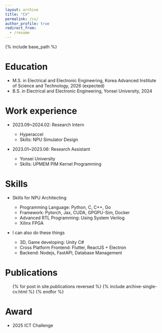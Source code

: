 ```yaml
---
layout: archive
title: "CV"
permalink: /cv/
author_profile: true
redirect_from:
  - /resume
---
```


{% include base_path %}

Education
======
* M.S. in Electrical and Electronic Engineering, Korea Advanced Institute of Science and Technology, 2026 (expected)
* B.S. in Electrical and Electronic Engineering, Yonsei University, 2024

Work experience
======
* 2023.09~2024.02: Research Intern
  * Hyperaccel
  * Skills: NPU Simulator Design

* 2023.01~2023.06: Research Assistant
  * Yonsei University
  * Skills: UPMEM PIM Kernel Programming
  
Skills
======
* Skills for NPU Architecting
  * Programming Language: Python, C, C++, Go 
  * Framework: Pytorch, Jax, CUDA, GPGPU-Sim, Docker
  * Advanced RTL Programming: Using System Verilog 
  * Xilinx FPGA

* I can also do these things 
  * 3D, Game developing: Unity C#
  * Cross Platform Frontend: Flutter, ReactJS + Electron
  * Backend: Nodejs, FastAPI, Database Management

Publications
======
  <ul>{% for post in site.publications reversed %}
    {% include archive-single-cv.html %}
  {% endfor %}</ul>

Award
======
* 2025 ICT Challenge

